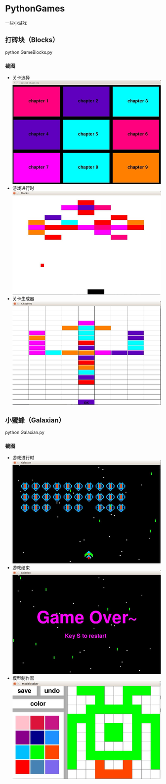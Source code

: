 # PythonGames
一些小游戏

## 打砖块（Blocks）
python GameBlocks.py

### 截图
+ 关卡选择
![chapter_select](https://raw.githubusercontent.com/shennian/PythonGames/master/screenshots/blocks_01.jpg)
+ 游戏进行时
![game](https://raw.githubusercontent.com/shennian/PythonGames/master/screenshots/blocks_02.jpg)
+ 关卡生成器
![chapter_maker](https://raw.githubusercontent.com/shennian/PythonGames/master/screenshots/blocks_03.jpg)

## 小蜜蜂（Galaxian）
python Galaxian.py

### 截图
+ 游戏进行时
![game](https://raw.githubusercontent.com/shennian/PythonGames/master/screenshots/gxlaxian_01.jpg)
+ 游戏结束
![game](https://raw.githubusercontent.com/shennian/PythonGames/master/screenshots/galaxian_02.jpg)
+ 模型制作器
![game](https://raw.githubusercontent.com/shennian/PythonGames/master/screenshots/galaxian_03.jpg)
